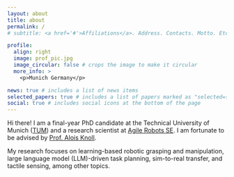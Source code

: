 ```yaml
---
layout: about
title: about
permalink: /
# subtitle: <a href='#'>Affiliations</a>. Address. Contacts. Motto. Etc.

profile:
  align: right
  image: prof_pic.jpg
  image_circular: false # crops the image to make it circular
  more_info: >
    <p>Munich Germany</p>

news: true # includes a list of news items
selected_papers: true # includes a list of papers marked as "selected={true}"
social: true # includes social icons at the bottom of the page
---
```

Hi there! I am a final-year PhD candidate at the Technical University of Munich ([TUM](https://www.tum.de/en)) and a research scientist at [Agile Robots SE](https://www.agile-robots.com/en). I am fortunate to be advised by [Prof. Alois Knoll](https://www.ce.cit.tum.de/air/people/prof-dr-ing-habil-alois-knoll).

My research focuses on learning-based robotic grasping and manipulation, large language model (LLM)-driven task planning, sim-to-real transfer, and tactile sensing, among other topics.
